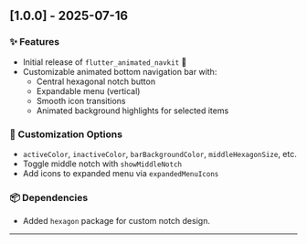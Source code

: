 ## [1.0.0] - 2025-07-16

### ✨ Features
- Initial release of `flutter_animated_navkit` 🎉
- Customizable animated bottom navigation bar with:
  - Central hexagonal notch button
  - Expandable menu (vertical)
  - Smooth icon transitions
  - Animated background highlights for selected items

### 🧩 Customization Options
- `activeColor`, `inactiveColor`, `barBackgroundColor`, `middleHexagonSize`, etc.
- Toggle middle notch with `showMiddleNotch`
- Add icons to expanded menu via `expandedMenuIcons`

### 📦 Dependencies
- Added `hexagon` package for custom notch design.

---
